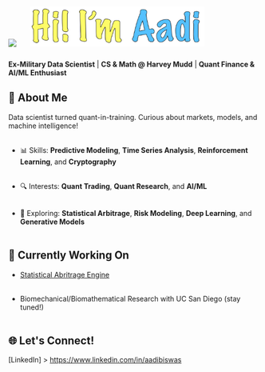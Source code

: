 <h1>
  <img src="https://static.wikia.nocookie.net/p__/images/d/de/FancyMan.webp/revision/latest?cb=20240709070645&path-prefix=protagonist" width="100" style="margin-right: 20px;">
  <img src="images/Nametag.png" alt="Aadi Biswas nametag" width="350">
</h1>

**Ex-Military Data Scientist** | **CS & Math @ Harvey Mudd** | **Quant Finance & AI/ML Enthusiast**

## 👋 About Me

Data scientist turned quant-in-training. Curious about markets, models, and machine intelligence!<br><br>

- 📊 Skills: **Predictive Modeling**, **Time Series Analysis**, **Reinforcement Learning**, and **Cryptography**<br><br>

- 🔍 Interests: **Quant Trading**, **Quant Research**, and **AI/ML** <br><br>

- 🧠 Exploring: **Statistical Arbitrage**, **Risk Modeling**, **Deep Learning**, and **Generative Models**<br><br>


## 💪 Currently Working On 
- [Statistical Abritrage Engine](https://github.com/AadiBiswas/stat-arb-engine)<br><br>

- Biomechanical/Biomathematical Research with UC San Diego (stay tuned!)<br><br>

## 🌐 Let's Connect!
[LinkedIn] > https://www.linkedin.com/in/aadibiswas<br><br>


